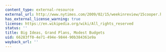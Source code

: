 ```yaml
---
content_type: external-resource
external_url: http://www.nytimes.com/2009/02/15/weekinreview/15cooper.html?_r=4&scp=7&sq=infrastructure&st=cse
has_external_license_warning: true
license: https://en.wikipedia.org/wiki/All_rights_reserved
status: ''
title: Big Ideas, Grand Plans, Modest Budgets
uid: 66283ff0-4e71-494e-9844-90b384361e9a
wayback_url: ''
---
```

